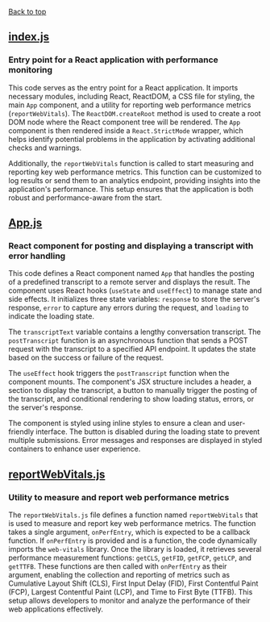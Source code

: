 [Back to top](#table-of-contents)

## [index.js](index.js)

### Entry point for a React application with performance monitoring

This code serves as the entry point for a React application. It imports necessary modules, including React, ReactDOM, a CSS file for styling, the main `App` component, and a utility for reporting web performance metrics (`reportWebVitals`). The `ReactDOM.createRoot` method is used to create a root DOM node where the React component tree will be rendered. The `App` component is then rendered inside a `React.StrictMode` wrapper, which helps identify potential problems in the application by activating additional checks and warnings.

Additionally, the `reportWebVitals` function is called to start measuring and reporting key web performance metrics. This function can be customized to log results or send them to an analytics endpoint, providing insights into the application's performance. This setup ensures that the application is both robust and performance-aware from the start.


## [App.js](App.js)

### React component for posting and displaying a transcript with error handling

This code defines a React component named `App` that handles the posting of a predefined transcript to a remote server and displays the result. The component uses React hooks (`useState` and `useEffect`) to manage state and side effects. It initializes three state variables: `response` to store the server's response, `error` to capture any errors during the request, and `loading` to indicate the loading state.

The `transcriptText` variable contains a lengthy conversation transcript. The `postTranscript` function is an asynchronous function that sends a POST request with the transcript to a specified API endpoint. It updates the state based on the success or failure of the request.

The `useEffect` hook triggers the `postTranscript` function when the component mounts. The component's JSX structure includes a header, a section to display the transcript, a button to manually trigger the posting of the transcript, and conditional rendering to show loading status, errors, or the server's response.

The component is styled using inline styles to ensure a clean and user-friendly interface. The button is disabled during the loading state to prevent multiple submissions. Error messages and responses are displayed in styled containers to enhance user experience.


## [reportWebVitals.js](reportWebVitals.js)

### Utility to measure and report web performance metrics

The `reportWebVitals.js` file defines a function named `reportWebVitals` that is used to measure and report key web performance metrics. The function takes a single argument, `onPerfEntry`, which is expected to be a callback function. If `onPerfEntry` is provided and is a function, the code dynamically imports the `web-vitals` library. Once the library is loaded, it retrieves several performance measurement functions: `getCLS`, `getFID`, `getFCP`, `getLCP`, and `getTTFB`. These functions are then called with `onPerfEntry` as their argument, enabling the collection and reporting of metrics such as Cumulative Layout Shift (CLS), First Input Delay (FID), First Contentful Paint (FCP), Largest Contentful Paint (LCP), and Time to First Byte (TTFB). This setup allows developers to monitor and analyze the performance of their web applications effectively.

